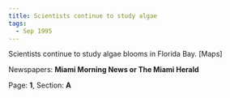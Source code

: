 ```yaml
---  
title: Scientists continue to study algae  
tags:  
  - Sep 1995  
---  
```

  
Scientists continue to study algae blooms in Florida Bay. [Maps]  
  
Newspapers: **Miami Morning News or The Miami Herald**  
  
Page: **1**, Section: **A** 
